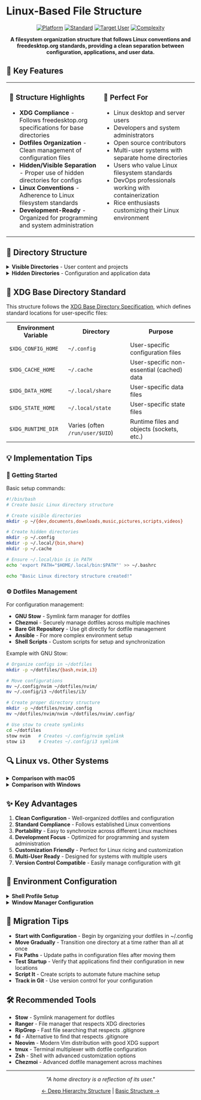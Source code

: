 # Linux-Based File Structure

<div align="center">
  
  [![Platform](https://img.shields.io/badge/Platform-Linux-orange?style=for-the-badge&logo=linux)](https://github.com/username/filesystem-structures)
  [![Standard](https://img.shields.io/badge/Standard-XDG_Base_Directory-blue?style=for-the-badge)](https://specifications.freedesktop.org/basedir-spec/basedir-spec-latest.html)
  [![Target User](https://img.shields.io/badge/For-Linux_Users_&_Developers-green?style=for-the-badge)](https://github.com/username/filesystem-structures)
  [![Complexity](https://img.shields.io/badge/Complexity-Medium-yellow?style=for-the-badge)](https://github.com/username/filesystem-structures)

  **A filesystem organization structure that follows Linux conventions and freedesktop.org standards, providing a clean separation between configuration, applications, and user data.**
</div>

## 🌟 Key Features

<table>
  <tr>
    <td width="50%" valign="top">
      <h3>🧰 Structure Highlights</h3>
      <ul>
        <li><b>XDG Compliance</b> - Follows freedesktop.org specifications for base directories</li>
        <li><b>Dotfiles Organization</b> - Clean management of configuration files</li>
        <li><b>Hidden/Visible Separation</b> - Proper use of hidden directories for configs</li>
        <li><b>Linux Conventions</b> - Adherence to Linux filesystem standards</li>
        <li><b>Development-Ready</b> - Organized for programming and system administration</li>
      </ul>
    </td>
    <td width="50%" valign="top">
      <h3>🎯 Perfect For</h3>
      <ul>
        <li>Linux desktop and server users</li>
        <li>Developers and system administrators</li>
        <li>Open source contributors</li>
        <li>Multi-user systems with separate home directories</li>
        <li>Users who value Linux filesystem standards</li>
        <li>DevOps professionals working with containerization</li>
        <li>Rice enthusiasts customizing their Linux environment</li>
      </ul>
    </td>
  </tr>
</table>

## 📂 Directory Structure

<details>
<summary><b>Visible Directories</b> - User content and projects</summary>
<ul>
  <li><b>dev/</b> - Development and programming projects
    <ul>
      <li>Organized by project or language</li>
      <li>Perfect for git repositories</li>
      <li>Separate from configuration files</li>
    </ul>
  </li>
  <li><b>documents/</b> - Text documents, spreadsheets, and other files
    <ul>
      <li>Personal and work documents</li>
      <li>Reference materials</li>
      <li>Text files and PDFs</li>
    </ul>
  </li>
  <li><b>downloads/</b> - Downloaded files
    <ul>
      <li>Web browser downloads</li>
      <li>Package files</li>
      <li>External content</li>
    </ul>
  </li>
  <li><b>music/</b> - Audio files and music collection
    <ul>
      <li>Music library</li>
      <li>Playlists</li>
      <li>Audio recordings</li>
    </ul>
  </li>
  <li><b>pictures/</b> - Images and photos
    <ul>
      <li>Personal photos</li>
      <li>Screenshots</li>
      <li>Graphic files</li>
    </ul>
  </li>
  <li><b>scripts/</b> - Executable scripts and automation
    <ul>
      <li>Shell scripts</li>
      <li>Utility scripts</li>
      <li>Automation tools</li>
    </ul>
  </li>
  <li><b>videos/</b> - Video files
    <ul>
      <li>Movies</li>
      <li>Recorded videos</li>
      <li>Video projects</li>
    </ul>
  </li>
</ul>
</details>

<details>
<summary><b>Hidden Directories</b> - Configuration and application data</summary>
<ul>
  <li><b>.cache/</b> - Non-essential cached data
    <ul>
      <li>Application caches</li>
      <li>Temporary data that can be regenerated</li>
    </ul>
  </li>
  <li><b>.config/</b> - User configuration files
    <ul>
      <li><b>alacritty/</b> - Terminal emulator configuration</li>
      <li><b>dunst/</b> - Notification daemon configuration</li>
      <li><b>gtk-3.0/</b> - GTK3 theming and configuration</li>
      <li><b>i3/</b> - i3 window manager configuration</li>
      <li><b>mpv/</b> - Media player configuration</li>
      <li><b>nvim/</b> - Neovim editor configuration</li>
      <li><b>picom/</b> - Compositor configuration</li>
      <li><b>polybar/</b> - Status bar configuration</li>
      <li><b>ranger/</b> - File manager configuration</li>
      <li><b>rofi/</b> - Application launcher configuration</li>
    </ul>
  </li>
  <li><b>.local/</b> - User-specific data and applications
    <ul>
      <li><b>bin/</b> - User executables
        <ul>
          <li>Personal scripts</li>
          <li>User-installed binaries</li>
        </ul>
      </li>
      <li><b>share/</b> - User application data
        <ul>
          <li>Application-specific data</li>
          <li>Themes</li>
          <li>Icons</li>
        </ul>
      </li>
    </ul>
  </li>
</ul>
</details>

## 🔄 XDG Base Directory Standard

This structure follows the [XDG Base Directory Specification](https://specifications.freedesktop.org/basedir-spec/basedir-spec-latest.html), which defines standard locations for user-specific files:

<table>
  <tr>
    <th>Environment Variable</th>
    <th>Directory</th>
    <th>Purpose</th>
  </tr>
  <tr>
    <td><code>$XDG_CONFIG_HOME</code></td>
    <td><code>~/.config</code></td>
    <td>User-specific configuration files</td>
  </tr>
  <tr>
    <td><code>$XDG_CACHE_HOME</code></td>
    <td><code>~/.cache</code></td>
    <td>User-specific non-essential (cached) data</td>
  </tr>
  <tr>
    <td><code>$XDG_DATA_HOME</code></td>
    <td><code>~/.local/share</code></td>
    <td>User-specific data files</td>
  </tr>
  <tr>
    <td><code>$XDG_STATE_HOME</code></td>
    <td><code>~/.local/state</code></td>
    <td>User-specific state files</td>
  </tr>
  <tr>
    <td><code>$XDG_RUNTIME_DIR</code></td>
    <td>Varies (often <code>/run/user/$UID</code>)</td>
    <td>Runtime files and objects (sockets, etc.)</td>
  </tr>
</table>

## 💡 Implementation Tips

### 🔧 Getting Started

Basic setup commands:

```bash
#!/bin/bash
# Create basic Linux directory structure

# Create visible directories
mkdir -p ~/{dev,documents,downloads,music,pictures,scripts,videos}

# Create hidden directories
mkdir -p ~/.config
mkdir -p ~/.local/{bin,share}
mkdir -p ~/.cache

# Ensure ~/.local/bin is in PATH
echo 'export PATH="$HOME/.local/bin:$PATH"' >> ~/.bashrc

echo "Basic Linux directory structure created!"
```

### ⚙️ Dotfiles Management

For configuration management:

- **GNU Stow** - Symlink farm manager for dotfiles
- **Chezmoi** - Securely manage dotfiles across multiple machines
- **Bare Git Repository** - Use git directly for dotfile management
- **Ansible** - For more complex environment setup
- **Shell Scripts** - Custom scripts for setup and synchronization

Example with GNU Stow:

```bash
# Organize configs in ~/dotfiles
mkdir -p ~/dotfiles/{bash,nvim,i3}

# Move configurations
mv ~/.config/nvim ~/dotfiles/nvim/
mv ~/.config/i3 ~/dotfiles/i3/

# Create proper directory structure
mkdir -p ~/dotfiles/nvim/.config
mv ~/dotfiles/nvim/nvim ~/dotfiles/nvim/.config/

# Use stow to create symlinks
cd ~/dotfiles
stow nvim   # Creates ~/.config/nvim symlink
stow i3     # Creates ~/.config/i3 symlink
```

## 🔍 Linux vs. Other Systems

<details>
<summary><b>Comparison with macOS</b></summary>
<p>Key differences from macOS:</p>
<ul>
  <li><b>Hidden Files</b> - Linux uses dot prefix (.filename) for hidden files</li>
  <li><b>Configuration</b> - macOS uses ~/Library while Linux uses ~/.config</li>
  <li><b>Applications</b> - macOS has /Applications while Linux uses /usr/bin or ~/.local/bin</li>
  <li><b>Case Sensitivity</b> - Linux filesystems are typically case-sensitive</li>
  <li><b>Path Separators</b> - Both use forward slashes but with different root structures</li>
</ul>
</details>

<details>
<summary><b>Comparison with Windows</b></summary>
<p>Key differences from Windows:</p>
<ul>
  <li><b>Path Separators</b> - Linux uses forward slashes (/) instead of backslashes (\\)</li>
  <li><b>Drive Letters</b> - Linux uses mount points instead of drive letters</li>
  <li><b>User Directories</b> - Windows uses C:\\Users\\username vs. Linux's /home/username</li>
  <li><b>Configuration</b> - Windows uses Registry and AppData while Linux uses dotfiles</li>
  <li><b>Extensions</b> - Linux doesn't rely on extensions for file type associations</li>
</ul>
</details>

## ✨ Key Advantages

1. **Clean Configuration** - Well-organized dotfiles and configuration
2. **Standard Compliance** - Follows established Linux conventions
3. **Portability** - Easy to synchronize across different Linux machines
4. **Development Focus** - Optimized for programming and system administration
5. **Customization Friendly** - Perfect for Linux ricing and customization
6. **Multi-User Ready** - Designed for systems with multiple users
7. **Version Control Compatible** - Easily manage configuration with git

## 🔧 Environment Configuration

<details>
<summary><b>Shell Profile Setup</b></summary>
<p>Key files to configure:</p>
<ul>
  <li><b>~/.bashrc</b> - Bash configuration for interactive shells</li>
  <li><b>~/.bash_profile</b> - Executed for login shells</li>
  <li><b>~/.zshrc</b> - Configuration for Zsh shell</li>
  <li><b>~/.profile</b> - Generic shell profile for any shell</li>
</ul>

<p>Recommended environment variables:</p>

```bash
# XDG Base Directory
export XDG_CONFIG_HOME="$HOME/.config"
export XDG_CACHE_HOME="$HOME/.cache"
export XDG_DATA_HOME="$HOME/.local/share"
export XDG_STATE_HOME="$HOME/.local/state"

# Ensure user binaries are in PATH
export PATH="$HOME/.local/bin:$PATH"

# Default applications
export EDITOR="nvim"
export VISUAL="nvim"
export TERMINAL="alacritty"
export BROWSER="firefox"
```
</details>

<details>
<summary><b>Window Manager Configuration</b></summary>
<p>For tiling window managers like i3:</p>

```bash
# Create necessary directories
mkdir -p ~/.config/i3
mkdir -p ~/.config/polybar
mkdir -p ~/.config/dunst
mkdir -p ~/.config/picom

# Create starter configurations
cp /etc/i3/config ~/.config/i3/
touch ~/.config/polybar/config.ini
touch ~/.config/dunst/dunstrc
touch ~/.config/picom/picom.conf

# Configure autostart
mkdir -p ~/.config/autostart
```
</details>

## 📝 Migration Tips

- **Start with Configuration** - Begin by organizing your dotfiles in ~/.config
- **Move Gradually** - Transition one directory at a time rather than all at once
- **Fix Paths** - Update paths in configuration files after moving them
- **Test Startup** - Verify that applications find their configuration in new locations
- **Script It** - Create scripts to automate future machine setup
- **Track in Git** - Use version control for your configuration

## 🛠️ Recommended Tools

- **Stow** - Symlink management for dotfiles
- **Ranger** - File manager that respects XDG directories
- **RipGrep** - Fast file searching that respects .gitignore
- **fd** - Alternative to find that respects .gitignore
- **Neovim** - Modern Vim distribution with good XDG support
- **tmux** - Terminal multiplexer with dotfile configuration
- **Zsh** - Shell with advanced customization options
- **Chezmoi** - Advanced dotfile management across machines

---

<div align="center">
  <p><i>"A home directory is a reflection of its user."</i></p>
  <p><a href="../Structure%2010%20-%20Deep%20Hierarchy">← Deep Hierarchy Structure</a> | <a href="../Structure%201%20-%20Basic">Basic Structure →</a></p>
</div>
